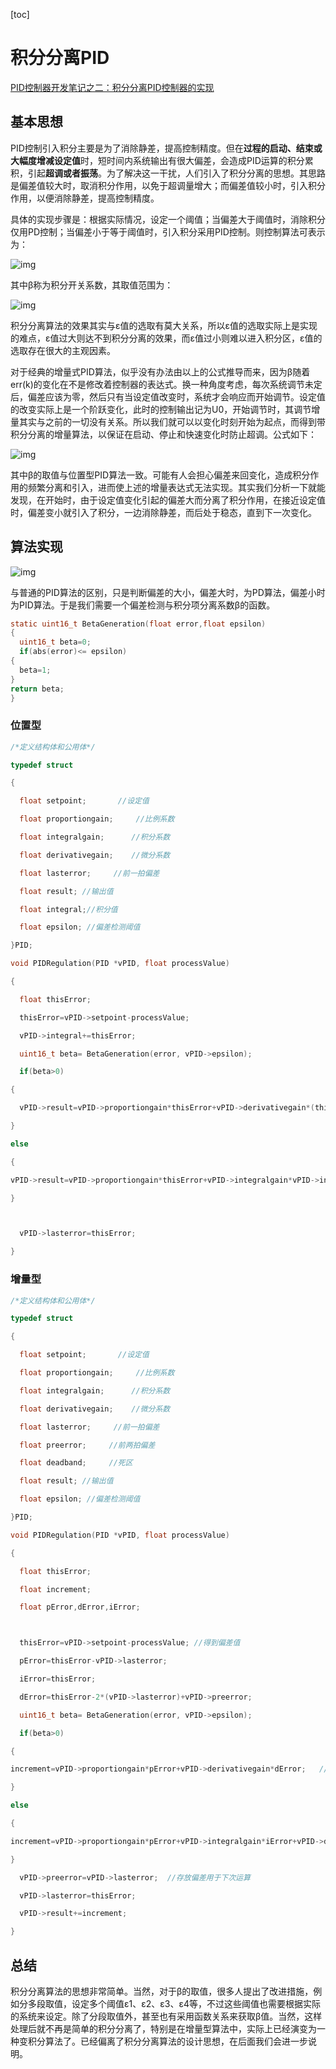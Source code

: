 [toc]

# 积分分离PID

[PID控制器开发笔记之二：积分分离PID控制器的实现](https://www.cnblogs.com/foxclever/p/8969944.html)

## 基本思想

PID控制引入积分主要是为了消除静差，提高控制精度。但在**过程的启动、结束或大幅度增减设定值**时，短时间内系统输出有很大偏差，会造成PID运算的积分累积，引起**超调或者振荡**。为了解决这一干扰，人们引入了积分分离的思想。其思路是偏差值较大时，取消积分作用，以免于超调量增大；而偏差值较小时，引入积分作用，以便消除静差，提高控制精度。

具体的实现步骤是：根据实际情况，设定一个阈值；当偏差大于阈值时，消除积分仅用PD控制；当偏差小于等于阈值时，引入积分采用PID控制。则控制算法可表示为：

![img](积分分离PID_assets/564295-20180428225948922-1159144405.png)

其中β称为积分开关系数，其取值范围为：

![img](积分分离PID_assets/564295-20180428225957482-1708580708.png)

积分分离算法的效果其实与ε值的选取有莫大关系，所以ε值的选取实际上是实现的难点，ε值过大则达不到积分分离的效果，而ε值过小则难以进入积分区，ε值的选取存在很大的主观因素。

对于经典的增量式PID算法，似乎没有办法由以上的公式推导而来，因为β随着err(k)的变化在不是修改着控制器的表达式。换一种角度考虑，每次系统调节未定后，偏差应该为零，然后只有当设定值改变时，系统才会响应而开始调节。设定值的改变实际上是一个阶跃变化，此时的控制输出记为U0，开始调节时，其调节增量其实与之前的一切没有关系。所以我们就可以以变化时刻开始为起点，而得到带积分分离的增量算法，以保证在启动、停止和快速变化时防止超调。公式如下：

![img](积分分离PID_assets/564295-20180428230006861-5754916.png)

其中β的取值与位置型PID算法一致。可能有人会担心偏差来回变化，造成积分作用的频繁分离和引入，进而使上述的增量表达式无法实现。其实我们分析一下就能发现，在开始时，由于设定值变化引起的偏差大而分离了积分作用，在接近设定值时，偏差变小就引入了积分，一边消除静差，而后处于稳态，直到下一次变化。

## 算法实现

![img](积分分离PID_assets/564295-20180428230015879-1204409687.png)

与普通的PID算法的区别，只是判断偏差的大小，偏差大时，为PD算法，偏差小时为PID算法。于是我们需要一个偏差检测与积分项分离系数β的函数。

```c
static uint16_t BetaGeneration(float error,float epsilon)
{
  uint16_t beta=0;
  if(abs(error)<= epsilon)
{
  beta=1;
}
return beta;
}
```

### 位置型

```c
/*定义结构体和公用体*/

typedef struct

{

  float setpoint;       //设定值

  float proportiongain;     //比例系数

  float integralgain;      //积分系数

  float derivativegain;    //微分系数

  float lasterror;     //前一拍偏差

  float result; //输出值

  float integral;//积分值

  float epsilon; //偏差检测阈值

}PID;
```



```c
void PIDRegulation(PID *vPID, float processValue)

{

  float thisError;

  thisError=vPID->setpoint-processValue;

  vPID->integral+=thisError;

  uint16_t beta= BetaGeneration(error, vPID->epsilon);

  if(beta>0)

{

  vPID->result=vPID->proportiongain*thisError+vPID->derivativegain*(thisError-vPID->lasterror);

}

else

{

vPID->result=vPID->proportiongain*thisError+vPID->integralgain*vPID->integral+vPID->derivativegain*(thisError-vPID->lasterror);

}



  vPID->lasterror=thisError;

}
```

### 增量型

```c
/*定义结构体和公用体*/

typedef struct

{

  float setpoint;       //设定值

  float proportiongain;     //比例系数

  float integralgain;      //积分系数

  float derivativegain;    //微分系数

  float lasterror;     //前一拍偏差

  float preerror;     //前两拍偏差

  float deadband;     //死区

  float result; //输出值

  float epsilon; //偏差检测阈值

}PID;
```



```c
void PIDRegulation(PID *vPID, float processValue)

{

  float thisError;

  float increment;

  float pError,dError,iError;



  thisError=vPID->setpoint-processValue; //得到偏差值

  pError=thisError-vPID->lasterror;

  iError=thisError;

  dError=thisError-2*(vPID->lasterror)+vPID->preerror;

  uint16_t beta= BetaGeneration(error, vPID->epsilon);

  if(beta>0)

{

increment=vPID->proportiongain*pError+vPID->derivativegain*dError;   //增量计算

}

else

{

increment=vPID->proportiongain*pError+vPID->integralgain*iError+vPID->derivativegain*dError;   //增量计算

}

  vPID->preerror=vPID->lasterror;  //存放偏差用于下次运算

  vPID->lasterror=thisError;

  vPID->result+=increment;

}
```

## 总结

积分分离算法的思想非常简单。当然，对于β的取值，很多人提出了改进措施，例如分多段取值，设定多个阈值ε1、ε2、ε3、ε4等，不过这些阈值也需要根据实际的系统来设定。除了分段取值外，甚至也有采用函数关系来获取β值。当然，这样处理后就不再是简单的积分分离了，特别是在增量型算法中，实际上已经演变为一种变积分算法了。已经偏离了积分分离算法的设计思想，在后面我们会进一步说明。